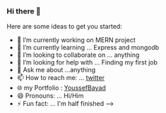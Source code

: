 ### Hi there 👋

Here are some ideas to get you started:

- 🔭 I’m currently working on MERN project
- 🌱 I’m currently learning ...  Express and mongodb
- 👯 I’m looking to collaborate on ... anything
- 🤔 I’m looking for help with ... Finding my first job
- 💬 Ask me about ...anything
- 📫 How to reach me: ... [twitter](https://twitter.com/bayad_jo)
- 🌐 my Portfolio : [YoussefBayad](https://youssefbayad.vercel.app)
- 😄 Pronouns: ... Hi/Him 
- ⚡ Fun fact: ... I'm half finished
-->
